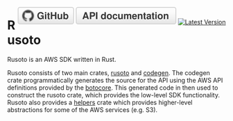 <span style="float:right">[![github](/img/github.svg)](https://github.com/rusoto/rusoto) [![rustdoc](/img/rustdoc.svg)](https://rusoto.github.io/rusoto/rusoto/index.html) [![Latest Version](https://img.shields.io/crates/v/rusoto.svg?style=social)](https://crates.io/crates/rusoto)</span>

# Rusoto

Rusoto is an AWS SDK written in Rust.

Rusoto consists of two main crates, [rusoto](https://github.com/rusoto/rusoto/)
and [codegen](https://github.com/rusoto/rusoto/tree/master/codegen). The codegen
crate programmatically generates the source for the API using the AWS API
definitions provided by the [botocore](https://github.com/boto/botocore). This
generated code in then used to construct the rusoto crate, which provides the
low-level SDK functionality. Rusoto also provides a
[helpers](https://github.com/rusoto/rusoto/tree/master/helpers) crate which
provides higher-level abstractions for some of the AWS services (e.g. S3).
